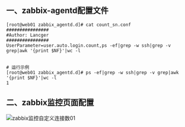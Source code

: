 ## 一、zabbix-agentd配置文件
```
[root@web01 zabbix_agentd.d]# cat count_sn.conf 
################
#Author: Lancger
################
UserParameter=user.auto.login.count,ps -ef|grep -w ssh|grep -v grep|awk '{print $NF}'|wc -l


# 运行示例
[root@web01 zabbix_agentd.d]# ps -ef|grep -w ssh|grep -v grep|awk '{print $NF}'|wc -l
1
```

## 二、zabbix监控页面配置

  ![zabbix监控自定义连接数01](https://github.com/Lancger/opslinux/blob/master/images/zabbix-monitors-01.png)
